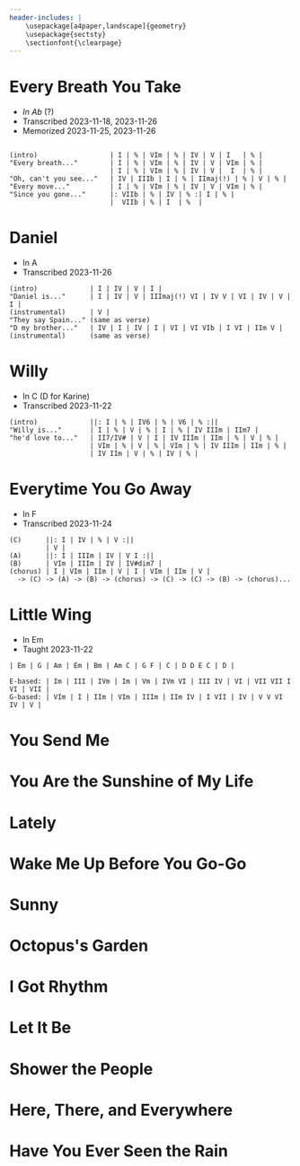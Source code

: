 ```yaml
---
header-includes: |
    \usepackage[a4paper,landscape]{geometry}
    \usepackage{sectsty}
    \sectionfont{\clearpage}
---
```


# Every Breath You Take

- _In Ab_ (?)
- Transcribed 2023-11-18, 2023-11-26
- Memorized 2023-11-25, 2023-11-26

```

(intro)                  | I | % | VIm | % | IV | V | I   | % |
"Every breath..."        | I | % | VIm | % | IV | V | VIm | % |
                         | I | % | VIm | % | IV | V |  I  | % |
"Oh, can't you see..."   | IV | IIIb | I | % | IImaj(!) | % | V | % |
"Every move..."          | I | % | VIm | % | IV | V | VIm | % |
"Since you gone..."      |: VIIb | % | IV | % :| I | % |
                         |  VIIb | % | I  | %  |
```


# Daniel

- In A
- Transcribed 2023-11-26

```
(intro)             | I | IV | V | I |
"Daniel is..."      | I | IV | V | IIImaj(!) VI | IV V | VI | IV | V | I |
(instrumental)      | V |
"They say Spain..." (same as verse)
"D my brother..."   | IV | I | IV | I | VI | VI VIb | I VI | IIm V |
(instrumental)      (same as verse)
```



# Willy
- In C (D for Karine)
- Transcribed 2023-11-22

```
(intro)             ||: I | % | IV6 | % | V6 | % :||
"Willy is..."       | I | % | V | % | I | % | IV IIIm | IIm7 |
"he'd love to..."   | II7/IV# | V | I | IV IIIm | IIm | % | V | % |
                    | VIm | % | V | % | VIm | % | IV IIIm | IIm | % |
                    | IV IIm | V | % | IV | % |
```


# Everytime You Go Away
- In F
- Transcribed 2023-11-24

```
(C)      ||: I | IV | % | V :||
         | V |
(A)      ||: I | IIIm | IV | V I :||
(B)      | VIm | IIIm | IV | IV#dim7 |
(chorus) | I | VIm | IIm | V | I | VIm | IIm | V |
  -> (C) -> (A) -> (B) -> (chorus) -> (C) -> (C) -> (B) -> (chorus)...
```


# Little Wing
- In Em
- Taught 2023-11-22

```
| Em | G | Am | Em | Bm | Am C | G F | C | D D E C | D |

E-based: | Im | III | IVm | Im | Vm | IVm VI | III IV | VI | VII VII I VI | VII |
G-based: | VIm | I | IIm | VIm | IIIm | IIm IV | I VII | IV | V V VI IV | V |
```


# You Send Me


# You Are the Sunshine of My Life


# Lately


# Wake Me Up Before You Go-Go


# Sunny


# Octopus's Garden


# I Got Rhythm


# Let It Be


# Shower the People


# Here, There, and Everywhere


# Have You Ever Seen the Rain


